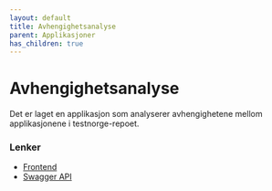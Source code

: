 ```yaml
---
layout: default
title: Avhengighetsanalyse
parent: Applikasjoner
has_children: true
---
```


# Avhengighetsanalyse

Det er laget en applikasjon som analyserer avhengighetene mellom applikasjonene i testnorge-repoet.

### Lenker
* [Frontend]( https://testnav-applikasjonsanalyse.dev.intern.nav.no/)
* [Swagger API](https://testnav-applikasjonsanalyse-service.dev.intern.nav.no/swagger)
